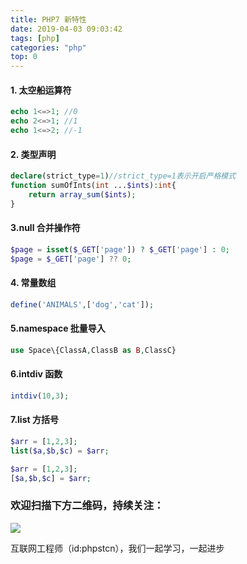 ```yaml
---
title: PHP7 新特性
date: 2019-04-03 09:03:42
tags: [php]
categories: "php"
top: 0
---
```


#### 1. 太空船运算符

```php
echo 1<=>1; //0
echo 2<=>1; //1
echo 1<=>2; //-1
```

#### 2. 类型声明

```php
declare(strict_type=1)//strict_type=1表示开启严格模式
function sumOfInts(int ...$ints):int{
    return array_sum($ints);
}
```

#### 3.null 合并操作符

```php
$page = isset($_GET['page']) ? $_GET['page'] : 0;
$page = $_GET['page'] ?? 0;
```

#### 4. 常量数组

```php
define('ANIMALS',['dog','cat']);
```

#### 5.namespace 批量导入

```php
use Space\{ClassA,ClassB as B,ClassC}
```

#### 6.intdiv 函数

```php
intdiv(10,3);
```

#### 7.list 方括号

```php
$arr = [1,2,3];
list($a,$b,$c) = $arr;

$arr = [1,2,3];
[$a,$b,$c] = $arr;
```

### 欢迎扫描下方二维码，持续关注：

![](http://ww1.sinaimg.cn/large/a616b9a4gy1g4xzv954a4j20760763yo.jpg)

互联网工程师（id:phpstcn），我们一起学习，一起进步
